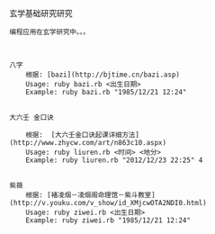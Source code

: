  


玄学基础研究研究

	编程应用在玄学研究中。。。	

	

	八字
		根据: [bazi](http://bjtime.cn/bazi.asp)
		Usage: ruby bazi.rb <出生日期>
		Example: ruby bazi.rb "1985/12/21 12:24"


	大六壬 金口诀
	
		根据:  [大六壬金口诀起课详细方法](http://www.zhycw.com/art/n863c10.aspx)
		Usage: ruby liuren.rb <时间> <地分>
		Example: ruby liuren.rb "2012/12/23 22:25" 4


	紫薇
		根据: [褚凌烟－凌烟阁命理馆－紫斗教室](http://v.youku.com/v_show/id_XMjcwOTA2NDI0.html)
		Usage: ruby ziwei.rb <出生日期>
		Example: ruby ziwei.rb "1985/12/21 12:24"
	





